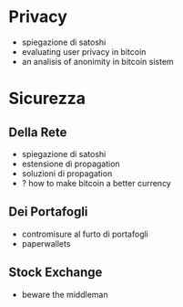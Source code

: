 Privacy
==========

* spiegazione di satoshi
* evaluating user privacy in bitcoin
* an analisis of anonimity in bitcoin sistem


Sicurezza
===========

Della Rete
------------------

* spiegazione di satoshi
* estensione di propagation
* soluzioni di propagation
* ? how to make bitcoin a better currency

Dei  Portafogli
-----------------------

* contromisure al furto di portafogli
* paperwallets

Stock Exchange
----------------------------

* beware the middleman